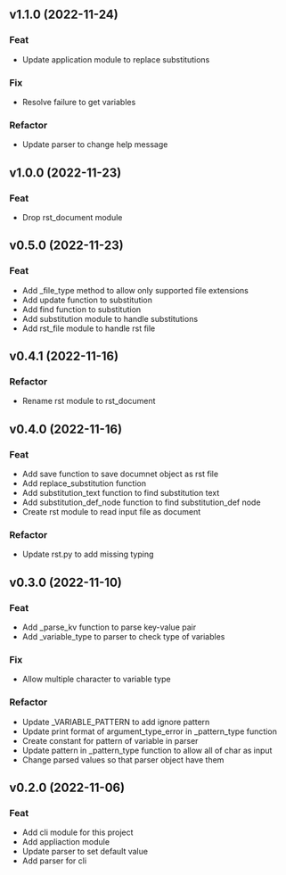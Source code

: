 ## v1.1.0 (2022-11-24)

### Feat

- Update application module to replace substitutions

### Fix

- Resolve failure to get variables

### Refactor

- Update parser to change help message

## v1.0.0 (2022-11-23)

### Feat

- Drop rst_document module

## v0.5.0 (2022-11-23)

### Feat

- Add _file_type method to allow only supported file extensions
- Add update function to substitution
- Add find function to substitution
- Add substitution module to handle substitutions
- Add rst_file module to handle rst file

## v0.4.1 (2022-11-16)

### Refactor

- Rename rst module to rst_document

## v0.4.0 (2022-11-16)

### Feat

- Add save function to save documnet object as rst file
- Add replace_substitution function
- Add substitution_text function to find substitution text
- Add substitution_def_node function to find substitution_def node
- Create rst module to read input file as document

### Refactor

- Update rst.py to add missing typing

## v0.3.0 (2022-11-10)

### Feat

- Add _parse_kv function to parse key-value pair
- Add _variable_type to parser to check type of variables

### Fix

- Allow multiple character to variable type

### Refactor

- Update _VARIABLE_PATTERN to add ignore pattern
- Update print format of argument_type_error in _pattern_type function
- Create constant for pattern of variable in parser
- Update pattern in _pattern_type function to allow all of char as input
- Change parsed values so that parser object have them

## v0.2.0 (2022-11-06)

### Feat

- Add cli module for this project
- Add appliaction module
- Update parser to set default value
- Add parser for cli
